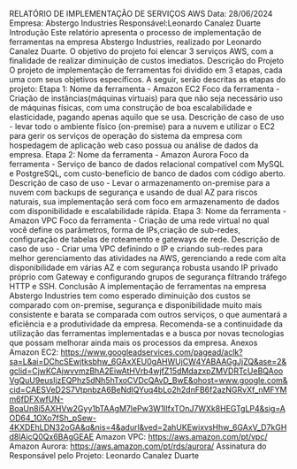RELATÓRIO DE IMPLEMENTAÇÃO DE SERVIÇOS AWS
Data: 28/06/2024  Empresa: Abstergo Industries Responsável:Leonardo Canalez Duarte
Introdução
Este relatório apresenta o processo de implementação de ferramentas na empresa Abstergo Industries, realizado por Leonardo Canalez Duarte. O objetivo do projeto foi elencar 3 serviços AWS, com a finalidade de realizar diminuição de custos imediatos.
Descrição do Projeto
O projeto de implementação de ferramentas foi dividido em 3 etapas, cada uma com seus objetivos específicos. A seguir, serão descritas as etapas do projeto:
Etapa 1: 
Nome da ferramenta - Amazon EC2
Foco da ferramenta - Criação de instâncias(máquinas virtuais) para que não seja necessário uso de máquinas físicas, com uma construção de boa escalabilidade e elasticidade, pagando apenas aquilo que se usa.
Descrição de caso de uso - levar todo o ambiente físico (on-premise) para a nuvem e utilizar o EC2 para gerir os serviços de operação do sistema da empresa com hospedagem de aplicação web caso possua ou análise de dados da empresa.
Etapa 2: 
Nome da ferramenta - Amazon Aurora
Foco da ferramenta - Serviço de banco de dados relacional compatível com MySQL e PostgreSQL, com custo-benefício de banco de dados com código aberto.
Descrição de caso de uso - Levar o armazenamento on-premise para a nuvem com backups de segurança e usando de dual AZ para riscos naturais, sua implementação será com foco em armazenamento de dados com disponibilidade e escalabilidade rápida.
Etapa 3:
Nome da ferramenta - Amazon VPC
Foco da ferramenta - Criação de uma rede virtual no qual você define os parâmetros, forma de IPs,criação de sub-redes, configuração de tabelas de roteamento e gateways de rede.
Descrição de caso de uso - Criar uma VPC definindo o IP e criando sub-redes para melhor gerenciamento das atividades na AWS, gerenciando a rede com alta disponibilidade em várias AZ e com segurança robusta usando IP privado próprio com Gateway e configurando grupos de segurança filtrando tráfego HTTP e SSH.
Conclusão
A implementação de ferramentas na empresa Abstergo Industries tem como esperado diminuição dos custos se comparado com on-premise, segurança e disponibilidade muito mais consistente e barata se comparada com outros serviços, o que aumentará a eficiência e a produtividade da empresa. Recomenda-se a continuidade da utilização das ferramentas implementadas e a busca por novas tecnologias que possam melhorar ainda mais os processos da empresa.
Anexos
Amazon EC2: https://www.googleadservices.com/pagead/aclk?sa=L&ai=DChcSEwjtksbhw_6GAxXEU0gAHWUjCW4YABAAGgJjZQ&ase=2&gclid=CjwKCAjwvvmzBhA2EiwAtHVrb4wjfZ15dMdazxpZMVDRTcUeBQAooVgQuU9eusIjzEQPhz5dNh5hTxoCVDcQAvD_BwE&ohost=www.google.com&cid=CAESVeD2S7VtpnbzA6BeNdlQYuq4bLo2h2dnFB6f2azNGRvXf_nMFYMm6fDFXwfUN-BoaUn8i5AXHVw2Gyy1bTAAgM7lePw3W1llfxTOnJ7WXk8HEGTgLP4&sig=AOD64_1OXo7fSh_pSew-4KXDEhLDN32oGA&q&nis=4&adurl&ved=2ahUKEwixvsHhw_6GAxV_D7kGHd8lAicQ0Qx6BAgGEAE 
Amazon VPC: 
https://aws.amazon.com/pt/vpc/ 
Amazon Aurora:
https://aws.amazon.com/pt/rds/aurora/ 
Assinatura do Responsável pelo Projeto:
Leonardo Canalez Duarte
